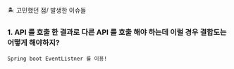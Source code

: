 🏝 고민했던 점/ 발생한 이슈들
### 1. API 를 호출 한 결과로 다른 API 를 호출 해야 하는데 이럴 경우 결합도는 어떻게 해야하지?
`Spring boot EventListner 를 이용! `


